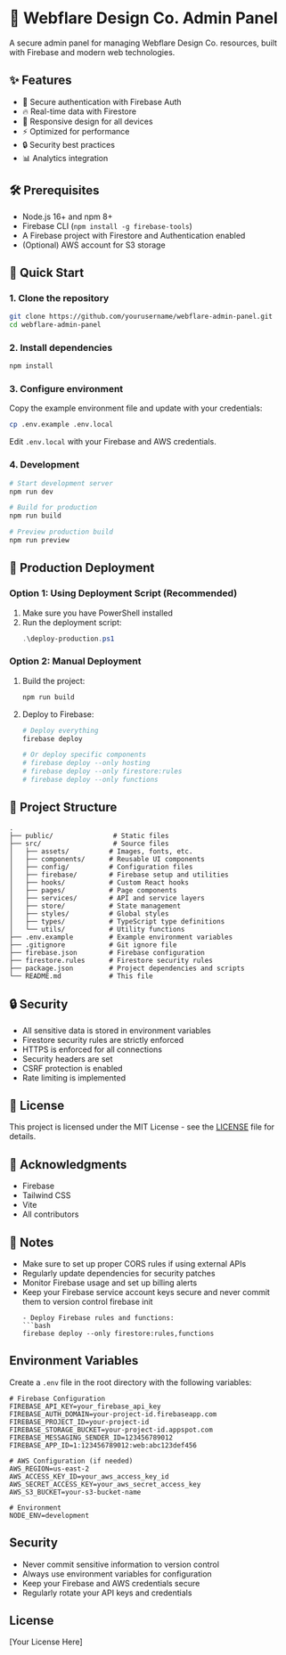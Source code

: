 # 🚀 Webflare Design Co. Admin Panel

A secure admin panel for managing Webflare Design Co. resources, built with Firebase and modern web technologies.

## ✨ Features

- 🔐 Secure authentication with Firebase Auth
- 🔥 Real-time data with Firestore
- 📱 Responsive design for all devices
- ⚡ Optimized for performance
- 🔒 Security best practices
- 📊 Analytics integration

## 🛠️ Prerequisites

- Node.js 16+ and npm 8+
- Firebase CLI (`npm install -g firebase-tools`)
- A Firebase project with Firestore and Authentication enabled
- (Optional) AWS account for S3 storage

## 🚀 Quick Start

### 1. Clone the repository
```bash
git clone https://github.com/yourusername/webflare-admin-panel.git
cd webflare-admin-panel
```

### 2. Install dependencies
```bash
npm install
```

### 3. Configure environment
Copy the example environment file and update with your credentials:
```bash
cp .env.example .env.local
```

Edit `.env.local` with your Firebase and AWS credentials.

### 4. Development
```bash
# Start development server
npm run dev

# Build for production
npm run build

# Preview production build
npm run preview
```

## 🚀 Production Deployment

### Option 1: Using Deployment Script (Recommended)

1. Make sure you have PowerShell installed
2. Run the deployment script:
   ```powershell
   .\deploy-production.ps1
   ```

### Option 2: Manual Deployment

1. Build the project:
   ```bash
   npm run build
   ```

2. Deploy to Firebase:
   ```bash
   # Deploy everything
   firebase deploy
   
   # Or deploy specific components
   # firebase deploy --only hosting
   # firebase deploy --only firestore:rules
   # firebase deploy --only functions
   ```

## 🔧 Project Structure

```
.
├── public/               # Static files
├── src/                  # Source files
│   ├── assets/          # Images, fonts, etc.
│   ├── components/      # Reusable UI components
│   ├── config/          # Configuration files
│   ├── firebase/        # Firebase setup and utilities
│   ├── hooks/           # Custom React hooks
│   ├── pages/           # Page components
│   ├── services/        # API and service layers
│   ├── store/           # State management
│   ├── styles/          # Global styles
│   ├── types/           # TypeScript type definitions
│   └── utils/           # Utility functions
├── .env.example         # Example environment variables
├── .gitignore           # Git ignore file
├── firebase.json        # Firebase configuration
├── firestore.rules      # Firestore security rules
├── package.json         # Project dependencies and scripts
└── README.md            # This file
```

## 🔒 Security

- All sensitive data is stored in environment variables
- Firestore security rules are strictly enforced
- HTTPS is enforced for all connections
- Security headers are set
- CSRF protection is enabled
- Rate limiting is implemented

## 📄 License

This project is licensed under the MIT License - see the [LICENSE](LICENSE) file for details.

## 🙏 Acknowledgments

- Firebase
- Tailwind CSS
- Vite
- All contributors

## 📝 Notes

- Make sure to set up proper CORS rules if using external APIs
- Regularly update dependencies for security patches
- Monitor Firebase usage and set up billing alerts
- Keep your Firebase service account keys secure and never commit them to version control
     firebase init
     ```
   - Deploy Firebase rules and functions:
     ```bash
     firebase deploy --only firestore:rules,functions
     ```

## Environment Variables

Create a `.env` file in the root directory with the following variables:

```env
# Firebase Configuration
FIREBASE_API_KEY=your_firebase_api_key
FIREBASE_AUTH_DOMAIN=your-project-id.firebaseapp.com
FIREBASE_PROJECT_ID=your-project-id
FIREBASE_STORAGE_BUCKET=your-project-id.appspot.com
FIREBASE_MESSAGING_SENDER_ID=123456789012
FIREBASE_APP_ID=1:123456789012:web:abc123def456

# AWS Configuration (if needed)
AWS_REGION=us-east-2
AWS_ACCESS_KEY_ID=your_aws_access_key_id
AWS_SECRET_ACCESS_KEY=your_aws_secret_access_key
AWS_S3_BUCKET=your-s3-bucket-name

# Environment
NODE_ENV=development
```

## Security

- Never commit sensitive information to version control
- Always use environment variables for configuration
- Keep your Firebase and AWS credentials secure
- Regularly rotate your API keys and credentials

## License

[Your License Here]
